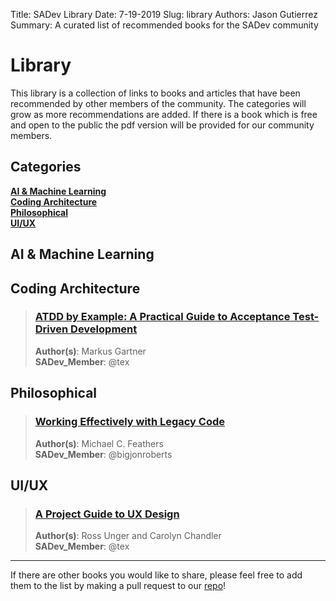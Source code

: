 Title: SADev Library
Date: 7-19-2019
Slug: library
Authors: Jason Gutierrez
Summary: A curated list of recommended books for the SADev community

# Library

This library is a collection of links to books and articles that have been recommended by other members of the community. The categories will grow as
more recommendations are added. If there is a book which is free and open to the public the pdf version will be provided for our community members.

## Categories

**[AI & Machine Learning](#ai-&-machine-learning)**  
**[Coding Architecture](#coding-architecure)**  
**[Philosophical](#Philosophical)**  
**[UI/UX](#uxui)**  

## AI & Machine Learning

## Coding Architecture

> ### **[ATDD by Example: A Practical Guide to Acceptance Test-Driven Development](https://www.goodreads.com/en/book/show/13705173-atdd-by-example)**
>
> **Author(s)**: Markus Gartner  
> **SADev_Member**: @tex  

## Philosophical

> ### **[Working Effectively with Legacy Code](https://www.amazon.com/Working-Effectively-Legacy-Michael-Feathers/dp/0131177052)**  
>
> **Author(s)**: Michael C. Feathers  
> **SADev_Member**: @bigjonroberts  

## UI/UX

> ### **[A Project Guide to UX Design](https://www.amazon.com/Project-Guide-Design-Experience-Designers/dp/0321607376)**
>
> **Author(s)**: Ross Unger and Carolyn Chandler  
> **SADev_Member**: @tex  

___

If there are other books you would like to share, please feel free to add them to the list by making a pull request to our [repo](https://github.com/SADevs/sadevs.github.io)!
